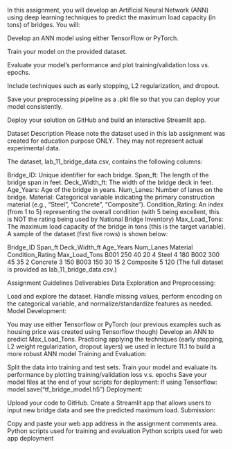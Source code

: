 In this assignment, you will develop an Artificial Neural Network (ANN) using deep learning techniques to predict the maximum load capacity (in tons) of bridges. You will:

Develop an ANN model using either TensorFlow or PyTorch.

Train your model on the provided dataset.

Evaluate your model’s performance and plot training/validation loss vs. epochs.

Include techniques such as early stopping, L2 regularization, and dropout.

Save your preprocessing pipeline as a .pkl file so that you can deploy your model consistently.

Deploy your solution on GitHub and build an interactive Streamlit app.

Dataset Description
Please note the dataset used in this lab assignment was created for education purpose ONLY. They may not represent actual experimental data.

The dataset, lab_11_bridge_data.csv, contains the following columns:

Bridge_ID: Unique identifier for each bridge.
Span_ft: The length of the bridge span in feet.
Deck_Width_ft: The width of the bridge deck in feet.
Age_Years: Age of the bridge in years.
Num_Lanes: Number of lanes on the bridge.
Material: Categorical variable indicating the primary construction material (e.g., “Steel”, “Concrete”, “Composite”).
Condition_Rating: An index (from 1 to 5) representing the overall condition (with 5 being excellent, this is NOT the rating being used by National Bridge Inventory)
Max_Load_Tons: The maximum load capacity of the bridge in tons (this is the target variable).
A sample of the dataset (first five rows) is shown below:

Bridge_ID	Span_ft	Deck_Width_ft	Age_Years	Num_Lanes	Material	Condition_Rating	Max_Load_Tons
B001	250	40	20	4	Steel	4	180
B002	300	45	35	2	Concrete	3	150
B003	150	30	15	2	Composite	5	120
(The full dataset is provided as lab_11_bridge_data.csv.)

Assignment Guidelines
Deliverables
Data Exploration and Preprocessing:

Load and explore the dataset.
Handle missing values, perform encoding on the categorical variable, and normalize/standardize features as needed.
Model Development:

You may use either Tensorflow or PyTorch (our previous examples such as housing price was created using Tensorflow though)
Develop an ANN to predict Max_Load_Tons.
Practicing applying the techniques (early stopping, L2 weight regularization, dropout layers) we used in lecture 11.1 to build a more robust ANN model
Training and Evaluation:

Split the data into training and test sets.
Train your model and evaluate its performance by plotting training/validation loss v.s. epochs
Save your model files at the end of your scripts for deployment: If using Tensorflow: model.save(“tf_bridge_model.h5”)
Deployment:

Upload your code to GitHub.
Create a Streamlit app that allows users to input new bridge data and see the predicted maximum load.
Submission:

Copy and paste your web app address in the assignment comments area.
Python scripts used for training and evaluation
Python scripts used for web app deployment
